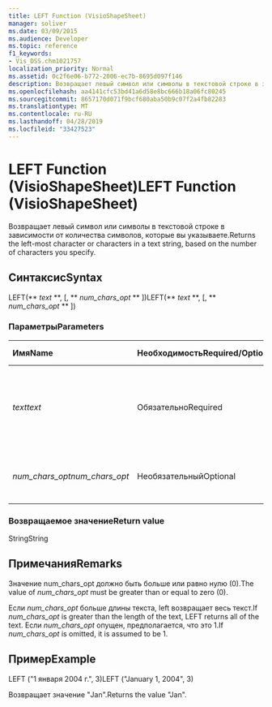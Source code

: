 ```yaml
---
title: LEFT Function (VisioShapeSheet)
manager: soliver
ms.date: 03/09/2015
ms.audience: Developer
ms.topic: reference
f1_keywords:
- Vis_DSS.chm1021757
localization_priority: Normal
ms.assetid: 0c2f6e06-b772-2006-ec7b-8695d097f146
description: Возвращает левый символ или символы в текстовой строке в зависимости от количества символов, которые вы указываете.
ms.openlocfilehash: aa4141cfc53bd41a6d58e8bc666b18a06fc80245
ms.sourcegitcommit: 8657170d071f9bcf680aba50b9c07f2a4fb82283
ms.translationtype: MT
ms.contentlocale: ru-RU
ms.lasthandoff: 04/28/2019
ms.locfileid: "33427523"
---
```

# <a name="left-function-visioshapesheet"></a><span data-ttu-id="04732-103">LEFT Function (VisioShapeSheet)</span><span class="sxs-lookup"><span data-stu-id="04732-103">LEFT Function (VisioShapeSheet)</span></span>

<span data-ttu-id="04732-104">Возвращает левый символ или символы в текстовой строке в зависимости от количества символов, которые вы указываете.</span><span class="sxs-lookup"><span data-stu-id="04732-104">Returns the left-most character or characters in a text string, based on the number of characters you specify.</span></span>
  
## <a name="syntax"></a><span data-ttu-id="04732-105">Синтаксис</span><span class="sxs-lookup"><span data-stu-id="04732-105">Syntax</span></span>

<span data-ttu-id="04732-106">LEFT(\*\* *text* \*\*, [, \*\* *num_chars_opt* \*\* ])</span><span class="sxs-lookup"><span data-stu-id="04732-106">LEFT(\*\* *text* \*\*, [, \*\* *num_chars_opt* \*\* ])</span></span> 
  
### <a name="parameters"></a><span data-ttu-id="04732-107">Параметры</span><span class="sxs-lookup"><span data-stu-id="04732-107">Parameters</span></span>

|<span data-ttu-id="04732-108">**Имя**</span><span class="sxs-lookup"><span data-stu-id="04732-108">**Name**</span></span>|<span data-ttu-id="04732-109">**Необходимость**</span><span class="sxs-lookup"><span data-stu-id="04732-109">**Required/Optional**</span></span>|<span data-ttu-id="04732-110">**Тип данных**</span><span class="sxs-lookup"><span data-stu-id="04732-110">**Data Type**</span></span>|<span data-ttu-id="04732-111">**Описание**</span><span class="sxs-lookup"><span data-stu-id="04732-111">**Description**</span></span>|
|:-----|:-----|:-----|:-----|
| <span data-ttu-id="04732-112">_text_</span><span class="sxs-lookup"><span data-stu-id="04732-112">_text_</span></span> <br/> |<span data-ttu-id="04732-113">Обязательно</span><span class="sxs-lookup"><span data-stu-id="04732-113">Required</span></span>  <br/> |<span data-ttu-id="04732-114">**Строка**</span><span class="sxs-lookup"><span data-stu-id="04732-114">**String**</span></span> <br/> |<span data-ttu-id="04732-115">Текстовая строка, содержаная символы, которые нужно извлечь.</span><span class="sxs-lookup"><span data-stu-id="04732-115">The text string that contains the characters you want to extract.</span></span>  <br/> |
| <span data-ttu-id="04732-116">_num_chars_opt_</span><span class="sxs-lookup"><span data-stu-id="04732-116">_num_chars_opt_</span></span> <br/> |<span data-ttu-id="04732-117">Необязательный</span><span class="sxs-lookup"><span data-stu-id="04732-117">Optional</span></span>  <br/> |<span data-ttu-id="04732-118">**Числовой**</span><span class="sxs-lookup"><span data-stu-id="04732-118">**Numeric**</span></span> <br/> |<span data-ttu-id="04732-119">Количество символов, которые нужно извлечь.</span><span class="sxs-lookup"><span data-stu-id="04732-119">The number of characters you want to extract.</span></span>  <br/> |
   
### <a name="return-value"></a><span data-ttu-id="04732-120">Возвращаемое значение</span><span class="sxs-lookup"><span data-stu-id="04732-120">Return value</span></span>

<span data-ttu-id="04732-121">String</span><span class="sxs-lookup"><span data-stu-id="04732-121">String</span></span>
  
## <a name="remarks"></a><span data-ttu-id="04732-122">Примечания</span><span class="sxs-lookup"><span data-stu-id="04732-122">Remarks</span></span>

<span data-ttu-id="04732-123">Значение num_chars_opt  должно быть больше или равно нулю (0).</span><span class="sxs-lookup"><span data-stu-id="04732-123">The value of  _num_chars_opt_ must be greater than or equal to zero (0).</span></span> 
  
<span data-ttu-id="04732-124">Если  _num_chars_opt_ больше длины текста, left возвращает весь текст.</span><span class="sxs-lookup"><span data-stu-id="04732-124">If  _num_chars_opt_ is greater than the length of the text, LEFT returns all of the text.</span></span> <span data-ttu-id="04732-125">Если  _num_chars_opt_ опущен, предполагается, что это 1.</span><span class="sxs-lookup"><span data-stu-id="04732-125">If  _num_chars_opt_ is omitted, it is assumed to be 1.</span></span> 
  
## <a name="example"></a><span data-ttu-id="04732-126">Пример</span><span class="sxs-lookup"><span data-stu-id="04732-126">Example</span></span>

<span data-ttu-id="04732-127">LEFT ("1 января 2004 г.", 3)</span><span class="sxs-lookup"><span data-stu-id="04732-127">LEFT ("January 1, 2004", 3)</span></span> 
  
<span data-ttu-id="04732-128">Возвращает значение "Jan".</span><span class="sxs-lookup"><span data-stu-id="04732-128">Returns the value "Jan".</span></span> 
  

